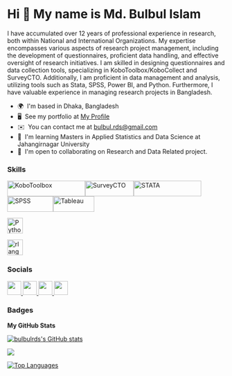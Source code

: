 Hi 👋 My name is Md. Bulbul Islam
=================================

I have accumulated over 12 years of professional experience in research, both within National and International Organizations. My expertise encompasses various aspects of research project management, including the development of questionnaires, proficient data handling, and effective oversight of research initiatives. I am skilled in designing questionnaires and data collection tools, specializing in KoboToolbox/KoboCollect and SurveyCTO. Additionally, I am proficient in data management and analysis, utilizing tools such as Stata, SPSS, Power BI, and Python. Furthermore, I have valuable experience in managing research projects in Bangladesh.

* 🌍  I'm based in Dhaka, Bangladesh
* 🖥️  See my portfolio at [My Profile](http://bulbulrds.wordpress.com)
* ✉️  You can contact me at [bulbul.rds@gmail.com](mailto:bulbul.rds@gmail.com)
* 🧠  I'm learning Masters in Applied Statistics and Data Science at Jahangirnagar University
* 🤝  I'm open to collaborating on Research and Data Related project.

### Skills


<p align="left">
  <a href="https://www.kobotoolbox.org/" target="_blank" rel="noreferrer"><img src="https://www.kobotoolbox.org/assets/images/common/kobotoolbox_logo_default_for-light-bg.svg" width="180" height="36" alt="KoboToolbox"/></a><a href="https://www.surveycto.com" target="_blank" rel="noreferrer"><img src="https://www.surveycto.com/wp-content/uploads/2018/04/SurveyCTO-Logo-CMYK.png.webp" width="112" height="36" alt="SurveyCTO"/></a><a href="https://www.stata.com" target="_blank" rel="noreferrer"><img src="https://www.stata.com/includes/images/stata-logo-blue.svg" width="156" height="36" alt="STATA"/></a>
  <a href="www.ibm.com/spss" target="_blank" rel="noreferrer"><img src="https://vectorseek.com/wp-content/uploads/2023/08/Spss-Logo-Vector.svg-.png" width="106" height="36" alt="SPSS" /></a><a href="https://www.tableau.com" target="_blank" rel="noreferrer"><img src="https://thinklytics.com/wp-content/uploads/2017/07/tableau-logo-tableau-software.jpg" width="95" height="36" alt="Tableau" /></a>

 
  <a href="https://www.python.org/" target="_blank" rel="noreferrer"><img src="https://raw.githubusercontent.com/danielcranney/readme-generator/main/public/icons/skills/python-colored.svg" width="36" height="36" alt="Python" /></a>
  
  <a href="https://www.r-project.org/" target="_blank" rel="noreferrer"><img src="https://raw.githubusercontent.com/danielcranney/readme-generator/main/public/icons/skills/rlang-colored.svg" width="36" height="36" alt="rlang" /></a>
</p>


### Socials

<p align="left"> <a href="https://www.facebook.com/mdbulbul87" target="_blank" rel="noreferrer"> <picture> <source media="(prefers-color-scheme: dark)" srcset="https://raw.githubusercontent.com/danielcranney/readme-generator/main/public/icons/socials/facebook-dark.svg" /> <source media="(prefers-color-scheme: light)" srcset="https://raw.githubusercontent.com/danielcranney/readme-generator/main/public/icons/socials/facebook.svg" /> <img src="https://raw.githubusercontent.com/danielcranney/readme-generator/main/public/icons/socials/facebook.svg" width="32" height="32" /> </picture> </a> <a href="https://www.github.com/bulbulrds" target="_blank" rel="noreferrer"> <picture> <source media="(prefers-color-scheme: dark)" srcset="https://raw.githubusercontent.com/danielcranney/readme-generator/main/public/icons/socials/github-dark.svg" /> <source media="(prefers-color-scheme: light)" srcset="https://raw.githubusercontent.com/danielcranney/readme-generator/main/public/icons/socials/github.svg" /> <img src="https://raw.githubusercontent.com/danielcranney/readme-generator/main/public/icons/socials/github.svg" width="32" height="32" /> </picture> </a> <a href="https://www.linkedin.com/in/mdbulbulislam8" target="_blank" rel="noreferrer"> <picture> <source media="(prefers-color-scheme: dark)" srcset="https://raw.githubusercontent.com/danielcranney/readme-generator/main/public/icons/socials/linkedin-dark.svg" /> <source media="(prefers-color-scheme: light)" srcset="https://raw.githubusercontent.com/danielcranney/readme-generator/main/public/icons/socials/linkedin.svg" /> <img src="https://raw.githubusercontent.com/danielcranney/readme-generator/main/public/icons/socials/linkedin.svg" width="32" height="32" /> </picture> </a> <a href="https://www.youtube.com/@MdBulbulIslam87" target="_blank" rel="noreferrer"> <picture> <source media="(prefers-color-scheme: dark)" srcset="undefined" /> <source media="(prefers-color-scheme: light)" srcset="https://raw.githubusercontent.com/danielcranney/readme-generator/main/public/icons/socials/youtube.svg" /> <img src="https://raw.githubusercontent.com/danielcranney/readme-generator/main/public/icons/socials/youtube.svg" width="32" height="32" /> </picture> </a></p>

### Badges

<b>My GitHub Stats</b>

<a href="http://www.github.com/bulbulrds"><img src="https://github-readme-stats.vercel.app/api?username=bulbulrds&show_icons=true&hide=&count_private=true&title_color=0891b2&text_color=ffffff&icon_color=0891b2&bg_color=1c1917&hide_border=true&show_icons=true" alt="bulbulrds's GitHub stats" /></a>

<a href="http://www.github.com/bulbulrds"><img src="https://github-readme-streak-stats.herokuapp.com/?user=bulbulrds&stroke=ffffff&background=1c1917&ring=0891b2&fire=0891b2&currStreakNum=ffffff&currStreakLabel=0891b2&sideNums=ffffff&sideLabels=ffffff&dates=ffffff&hide_border=true" /></a>

<a href="https://github.com/bulbulrds" align="left"><img src="https://github-readme-stats.vercel.app/api/top-langs/?username=bulbulrds&langs_count=10&title_color=0891b2&text_color=ffffff&icon_color=0891b2&bg_color=1c1917&hide_border=true&locale=en&custom_title=Top%20%Languages" alt="Top Languages" /></a>
